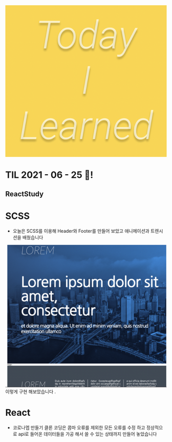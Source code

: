 <img src="TILimage.png" align="center" />

# TIL 2021 - 06 - 25 📖!

## ReactStudy
# SCSS
- 오늘은 SCSS를 이용해 Header와 Footer를 만들어 보았고 애니메이션과 트렌시션을 배웠습니다 
<img src = "sassPractice.png">
이렇게 구현 해보았습니다 .

# React 
- 코로나멥 만들기 클론 코딩은 콤마 오류를 제외한 모든 오류를 수정 하고 정상적으로 api로 들어온 데이터들을 가공 해서 쓸 수 있는 상태까지 만들어 놓았습니다
